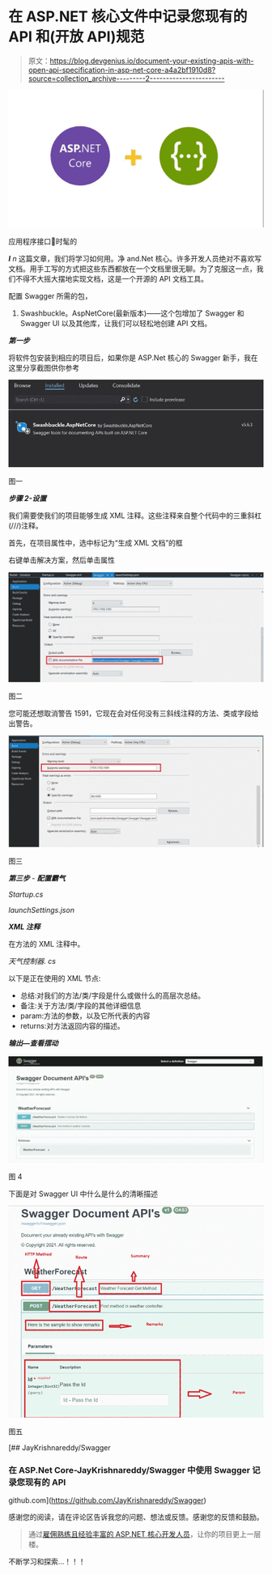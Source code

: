 # 在 ASP.NET 核心文件中记录您现有的 API 和(开放 API)规范

> 原文：<https://blog.devgenius.io/document-your-existing-apis-with-open-api-specification-in-asp-net-core-a4a2bf1910d8?source=collection_archive---------2----------------------->

![](img/98b0079a769a52dc453b92ebd2c0910b.png)

应用程序接口📗时髦的

***I*** *n* 这篇文章，我们将学习如何用。净 and.Net 核心。许多开发人员绝对不喜欢写文档。用手工写的方式把这些东西都放在一个文档里很无聊。为了克服这一点，我们不得不大摇大摆地实现文档，这是一个开源的 API 文档工具。

配置 Swagger 所需的包，

1.  Swashbuckle。AspNetCore(最新版本)——这个包增加了 Swagger 和 Swagger UI 以及其他库，让我们可以轻松地创建 API 文档。

***第一步***

将软件包安装到相应的项目后，如果你是 ASP.Net 核心的 Swagger 新手，我在这里分享截图供你参考

![](img/57d92a88c3cf3d2f77a77b4bfd22ea90.png)

图一

***步骤 2-设置***

我们需要使我们的项目能够生成 XML 注释。这些注释来自整个代码中的三重斜杠(///)注释。

首先，在项目属性中，选中标记为“生成 XML 文档”的框

右键单击解决方案，然后单击属性

![](img/7c1b762437e34c0bc3cded24d155a4ee.png)

图二

您可能还想取消警告 1591，它现在会对任何没有三斜线注释的方法、类或字段给出警告。

![](img/50d8c49568c5501f4793b6a71ec75467.png)

图三

***第三步*** *-* ***配置霸气***

*Startup.cs*

*launchSettings.json*

***XML 注释***

在方法的 XML 注释中。

*天气控制器. cs*

以下是正在使用的 XML 节点:

*   总结:对我们的方法/类/字段是什么或做什么的高层次总结。
*   备注:关于方法/类/字段的其他详细信息
*   param:方法的参数，以及它所代表的内容
*   returns:对方法返回内容的描述。

***输出—查看摆动***

![](img/c2f9a7bf576c3f34c8a8b1a7a83c6fdc.png)

图 4

下面是对 Swagger UI 中什么是什么的清晰描述

![](img/2a2cf3edf9ddfc214273fc95503d5491.png)

图五

[](https://github.com/JayKrishnareddy/Swagger) [## JayKrishnareddy/Swagger

### 在 ASP.Net Core-JayKrishnareddy/Swagger 中使用 Swagger 记录您现有的 API

github.com](https://github.com/JayKrishnareddy/Swagger) 

感谢您的阅读，请在评论区告诉我您的问题、想法或反馈。感谢您的反馈和鼓励。

> 通过[雇佣熟练且经验丰富的 ASP.NET 核心开发人员](https://www.bacancytechnology.com/dot-net-core-developer)，让你的项目更上一层楼。

不断学习和探索…！！！